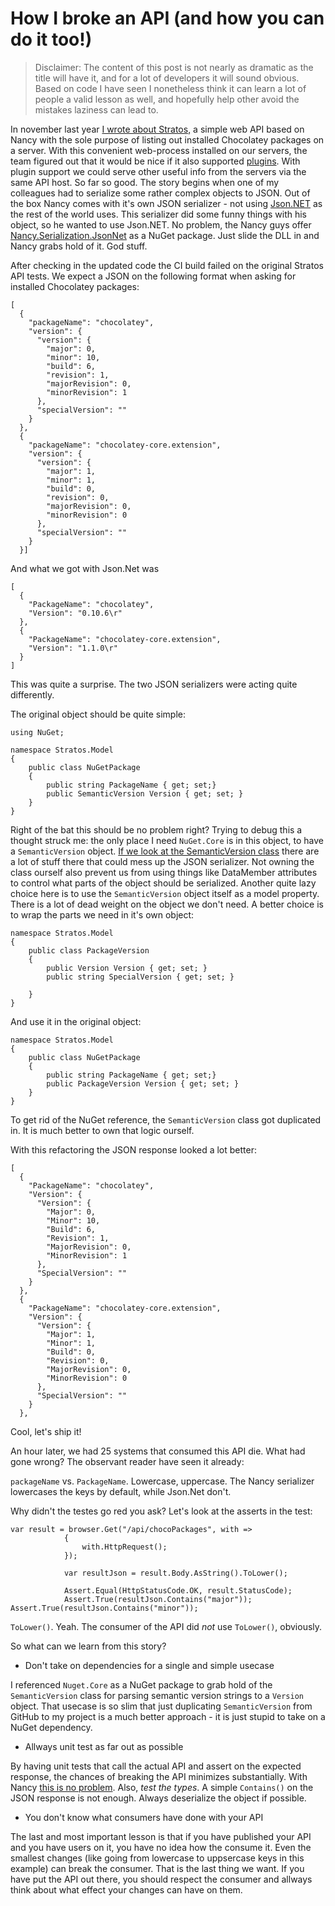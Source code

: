 How I broke an API (and how you can do it too!)
===
> Disclaimer: The content of this post is not nearly as dramatic as the title will have it, and for a lot of developers it will sound obvious. Based on code I have seen I nonetheless think it can learn a lot of people a valid lesson as well, and hopefully help other avoid the mistakes laziness can lead to.

In november last year [I wrote about Stratos,](http://blog.amosti.net/rolling-out-web-services-with-topshelf-chocolatey-and-ansible/) a simple web API based on Nancy with the sole purpose of listing out installed Chocolatey packages on a server. With this convenient web-process installed on our servers, the team figured out that it would be nice if it also supported
[plugins](https://github.com/andmos/Stratos/blob/master/doc/Plugin.md).
With plugin support we could serve other useful info from the servers via the same API host. So far so good. The story begins when one of my colleagues had to serialize some rather complex objects to JSON. Out of the box Nancy comes with it's own JSON serializer - not using [Json.NET](http://www.newtonsoft.com/json) as the rest of the world uses. This serializer did some funny things with his object, so he wanted to use Json.NET. No problem, the Nancy guys offer [Nancy.Serialization.JsonNet](https://github.com/NancyFx/Nancy.Serialization.JsonNet) as a NuGet package.
Just slide the DLL in and Nancy grabs hold of it. God stuff.

After checking in the updated code the CI build failed on the original Stratos API tests. We expect a JSON on the following format when asking for installed Chocolatey packages:

```
[
  {
    "packageName": "chocolatey",
    "version": {
      "version": {
        "major": 0,
        "minor": 10,
        "build": 6,
        "revision": 1,
        "majorRevision": 0,
        "minorRevision": 1
      },
      "specialVersion": ""
    }
  },
  {
    "packageName": "chocolatey-core.extension",
    "version": {
      "version": {
        "major": 1,
        "minor": 1,
        "build": 0,
        "revision": 0,
        "majorRevision": 0,
        "minorRevision": 0
      },
      "specialVersion": ""
    }
  }]
```

And what we got with Json.Net was

```
[
  {
    "PackageName": "chocolatey",
    "Version": "0.10.6\r"
  },
  {
    "PackageName": "chocolatey-core.extension",
    "Version": "1.1.0\r"
  }
]
```

This was quite a surprise. The two JSON serializers were acting quite differently.

The original object should be quite simple:

```
using NuGet;

namespace Stratos.Model
{
    public class NuGetPackage
    {
        public string PackageName { get; set;}
        public SemanticVersion Version { get; set; }
    }
}
```

Right of the bat this should be no problem right?
Trying to debug this a thought struck me: the only place I need `NuGet.Core` is in this object, to have a `SemanticVersion` object. [If we look at the SemanticVersion class](https://github.com/NuGet/NuGet2/blob/2.13/src/Core/SemanticVersion.cs) there are a lot of stuff there that could mess up the JSON serializer. Not owning the class ourself also prevent us from using things like DataMember attributes to control what parts of the object should be serialized. Another quite lazy choice here is to use the `SemanticVersion` object itself as a model property. There is a lot of dead weight on the object we don't need. A better choice is to wrap the parts we need in it's own object:

```
namespace Stratos.Model
{
    public class PackageVersion
    {
        public Version Version { get; set; }
        public string SpecialVersion { get; set; }

    }
}
```

And use it in the original object:

```
namespace Stratos.Model
{
	public class NuGetPackage
	{
		public string PackageName { get; set;}
		public PackageVersion Version { get; set; }
	}
}
```

To get rid of the NuGet reference, the `SemanticVersion` class got duplicated in. It is much better to own that logic ourself.

With this refactoring the JSON response looked a lot better:

```
[
  {
    "PackageName": "chocolatey",
    "Version": {
      "Version": {
        "Major": 0,
        "Minor": 10,
        "Build": 6,
        "Revision": 1,
        "MajorRevision": 0,
        "MinorRevision": 1
      },
      "SpecialVersion": ""
    }
  },
  {
    "PackageName": "chocolatey-core.extension",
    "Version": {
      "Version": {
        "Major": 1,
        "Minor": 1,
        "Build": 0,
        "Revision": 0,
        "MajorRevision": 0,
        "MinorRevision": 0
      },
      "SpecialVersion": ""
    }
  },
```

Cool, let's ship it!

An hour later, we had 25 systems that consumed this API die. What had gone wrong? The observant reader have seen it already:

`packageName` vs. `PackageName`. Lowercase, uppercase. The Nancy serializer lowercases the keys by default, while Json.Net don't.

Why didn't the testes go red you ask? Let's look at the asserts in the test:

```
var result = browser.Get("/api/chocoPackages", with =>
			{
				with.HttpRequest();			
			});

			var resultJson = result.Body.AsString().ToLower();

			Assert.Equal(HttpStatusCode.OK, result.StatusCode);
			Assert.True(resultJson.Contains("major"));
Assert.True(resultJson.Contains("minor"));
```

`ToLower()`. Yeah. The consumer of the API did *not* use `ToLower()`, obviously.

So what can we learn from this story?

* Don't take on dependencies for a single and simple usecase

I referenced `Nuget.Core` as a NuGet package to grab hold of the `SemanticVersion` class for parsing semantic version strings to a `Version` object. That usecase is so slim that just duplicating `SemanticVersion` from GitHub to my project is a much better approach - it is just stupid to take on a NuGet dependency.

* Allways unit test as far out as possible

By having unit tests that call the actual API and assert on the expected response, the chances of breaking the API minimizes substantially. With Nancy [this is no problem](https://github.com/NancyFx/Nancy/wiki/Testing-your-application). Also, *test the types*. A simple `Contains()` on the JSON response is not enough. Always deserialize the object if possible.

* You don't know what consumers have done with your API

The last and most important lesson is that if you have published your API and you have users on it, you have no idea how the
consume it. Even the smallest changes (like going from lowercase to uppsercase keys in this example) can break the consumer. That is the last thing we want. If you have put the API out there, you should respect the consumer and allways think about what effect your changes can have on them.

